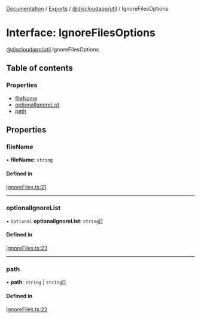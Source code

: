 [Documentation](../README.md) / [Exports](../modules.md) / [@discloudapp/util](../modules/discloudapp_util.md) / IgnoreFilesOptions

# Interface: IgnoreFilesOptions

[@discloudapp/util](../modules/discloudapp_util.md).IgnoreFilesOptions

## Table of contents

### Properties

- [fileName](discloudapp_util.IgnoreFilesOptions.md#filename)
- [optionalIgnoreList](discloudapp_util.IgnoreFilesOptions.md#optionalignorelist)
- [path](discloudapp_util.IgnoreFilesOptions.md#path)

## Properties

### fileName

• **fileName**: `string`

#### Defined in

[IgnoreFiles.ts:21](https://github.com/discloud/discloud.app/blob/e5beb23/packages/util/src/IgnoreFiles.ts#L21)

___

### optionalIgnoreList

• `Optional` **optionalIgnoreList**: `string`[]

#### Defined in

[IgnoreFiles.ts:23](https://github.com/discloud/discloud.app/blob/e5beb23/packages/util/src/IgnoreFiles.ts#L23)

___

### path

• **path**: `string` \| `string`[]

#### Defined in

[IgnoreFiles.ts:22](https://github.com/discloud/discloud.app/blob/e5beb23/packages/util/src/IgnoreFiles.ts#L22)
